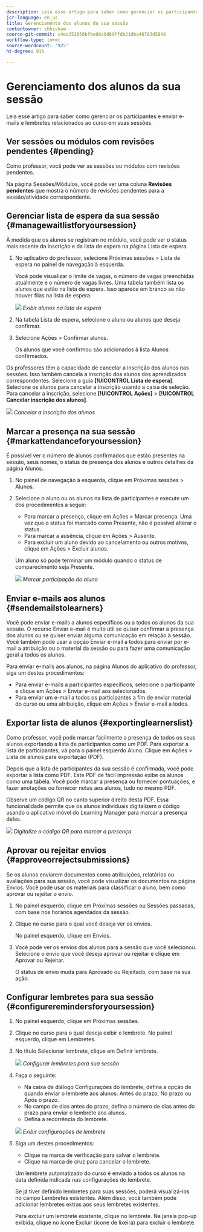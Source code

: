 ```yaml
---
description: Leia esse artigo para saber como gerenciar os participantes e enviar e-mails e lembretes relacionados ao curso em suas sessões.
jcr-language: en_us
title: Gerenciamento dos alunos da sua sessão
contentowner: shhivkum
source-git-commit: c4ea252656bfbe86a0d69ffdb21dba46783d5848
workflow-type: tm+mt
source-wordcount: '925'
ht-degree: 91%

---
```




# Gerenciamento dos alunos da sua sessão

Leia esse artigo para saber como gerenciar os participantes e enviar e-mails e lembretes relacionados ao curso em suas sessões.

## Ver sessões ou módulos com revisões pendentes {#pending}

Como professor, você pode ver as sessões ou módulos com revisões pendentes.

Na página Sessões/Módulos, você pode ver uma coluna **Revisões pendentes** que mostra o número de revisões pendentes para a sessão/atividade correspondente.

## Gerenciar lista de espera da sua sessão {#managewaitlistforyoursession}

À medida que os alunos se registram no módulo, você pode ver o status mais recente da inscrição e da lista de espera na página Lista de espera.

1. No aplicativo do professor, selecione Próximas sessões > Lista de espera no painel de navegação à esquerda.

   Você pode visualizar o limite de vagas, o número de vagas preenchidas atualmente e o número de vagas livres. Uma tabela também lista os alunos que estão na lista de espera. Isso aparece em branco se não houver filas na lista de espera.

   ![](assets/waitlist.png)
   *Exibir alunos na lista de espera*

1. Na tabela Lista de espera, selecione o aluno ou alunos que deseja confirmar.
1. Selecione Ações > Confirmar alunos.

   Os alunos que você confirmou são adicionados à lista Alunos confirmados.

Os professores têm a capacidade de cancelar a inscrição dos alunos nas sessões. Isso também cancela a inscrição dos alunos dos aprendizados correspondentes. Selecione a guia **[!UICONTROL Lista de espera]**. Selecione os alunos para cancelar a inscrição usando a caixa de seleção. Para cancelar a inscrição, selecione **[!UICONTROL Ações]** > **[!UICONTROL Cancelar inscrição dos alunos]**.

![](assets/unenroll-learners.png)
*Cancelar a inscrição dos alunos*

## Marcar a presença na sua sessão {#markattendanceforyoursession}

É possível ver o número de alunos confirmados que estão presentes na sessão, seus nomes, o status de presença dos alunos e outros detalhes da página Alunos.

1. No painel de navegação à esquerda, clique em Próximas sessões > Alunos.
1. Selecione o aluno ou os alunos na lista de participantes e execute um dos procedimentos a seguir:

   * Para marcar a presença, clique em Ações > Marcar presença. Uma vez que o status foi marcado como Presente, não é possível alterar o status.
   * Para marcar a ausência, clique em Ações > Ausente.
   * Para excluir um aluno devido ao cancelamento ou outros motivos, clique em Ações > Excluir alunos.

   Um aluno só pode terminar um módulo quando o status de comparecimento seja Presente.

   ![](assets/markattendance.png)
   *Marcar participação do aluno*

## Enviar e-mails aos alunos {#sendemailstolearners}

Você pode enviar e-mails a alunos específicos ou a todos os alunos da sua sessão. O recurso Enviar e-mail é muito útil se quiser confirmar a presença dos alunos ou se quiser enviar alguma comunicação em relação à sessão. Você também pode usar a opção Enviar e-mail a todos para enviar por e-mail a atribuição ou o material da sessão ou para fazer uma comunicação geral a todos os alunos.

Para enviar e-mails aos alunos, na página Alunos do aplicativo do professor, siga um destes procedimentos:

* Para enviar e-mails a participantes específicos, selecione o participante e clique em Ações > Enviar e-mail aos selecionados.
* Para enviar um e-mail a todos os participantes a fim de enviar material do curso ou uma atribuição, clique em Ações > Enviar e-mail a todos.

## Exportar lista de alunos {#exportinglearnerslist}

Como professor, você pode marcar facilmente a presença de todos os seus alunos exportando a lista de participantes como um PDF. Para exportar a lista de participantes, vá para o painel esquerdo Aluno. Clique em Ações > Lista de alunos para exportação (PDF).

Depois que a lista de participantes da sua sessão é confirmada, você pode exportar a lista como PDF. Este PDF de fácil impressão exibe os alunos como uma tabela. Você pode marcar a presença ou fornecer pontuações, e fazer anotações ou fornecer notas aos alunos, tudo no mesmo PDF.

Observe um código QR no canto superior direito desta PDF. Essa funcionalidade permite que os alunos individuais digitalizem o código usando o aplicativo móvel do Learning Manager para marcar a presença deles.

![](assets/exportpdf.png)
*Digitalize o código QR para marcar a presença*

## Aprovar ou rejeitar envios {#approveorrejectsubmissions}

Se os alunos enviarem documentos como atribuições, relatórios ou avaliações para sua sessão, você pode visualizar os documentos na página Envios. Você pode usar os materiais para classificar o aluno, bem como aprovar ou rejeitar o envio.

1. No painel esquerdo, clique em Próximas sessões ou Sessões passadas, com base nos horários agendados da sessão.
1. Clique no curso para o qual você deseja ver os envios.

   No painel esquerdo, clique em Envios.

1. Você pode ver os envios dos alunos para a sessão que você selecionou. Selecione o envio que você deseja aprovar ou rejeitar e clique em Aprovar ou Rejeitar.

   O status de envio muda para Aprovado ou Rejeitado, com base na sua ação.

## Configurar lembretes para sua sessão {#configureremindersforyoursession}

1. No painel esquerdo, clique em Próximas sessões.
1. Clique no curso para o qual deseja exibir o lembrete. No painel esquerdo, clique em Lembretes.
1. No título Selecionar lembrete, clique em Definir lembrete.

   ![](assets/setreminder.png)
   *Configurar lembretes para sua sessão*

1. Faça o seguinte:

   * Na caixa de diálogo Configurações do lembrete, defina a opção de quando enviar o lembrete aos alunos: Antes do prazo, No prazo ou Após o prazo.
   * No campo de dias antes do prazo, defina o número de dias antes do prazo para enviar o lembrete aos alunos.
   * Defina a recorrência do lembrete.

   ![](assets/remindersettings.png)
   *Exibir configurações de lembrete*

1. Siga um destes procedimentos:

   * Clique na marca de verificação para salvar o lembrete.
   * Clique na marca de cruz para cancelar o lembrete.

   Um lembrete automatizado do curso é enviado a todos os alunos na data definida indicada nas configurações do lembrete.

   Se já tiver definido lembretes para suas sessões, poderá visualizá-los no campo Lembretes existentes. Além disso, você também pode adicionar lembretes extras aos seus lembretes existentes.

   Para excluir um lembrete existente, clique no lembrete. Na janela pop-up exibida, clique no ícone Excluir (ícone de lixeira) para excluir o lembrete.
